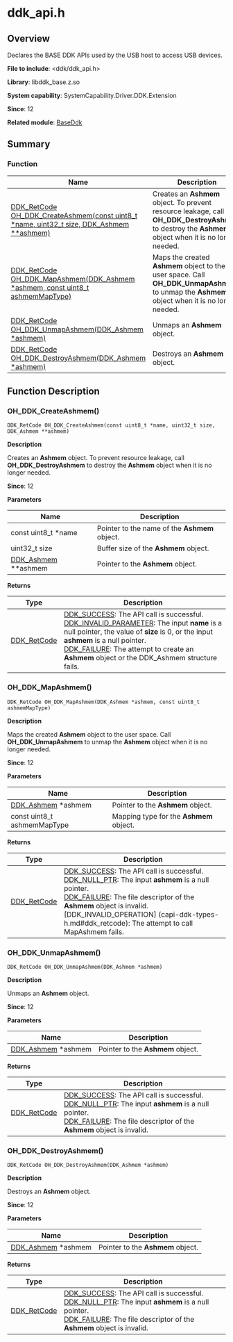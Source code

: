 # ddk_api.h

## Overview

Declares the BASE DDK APIs used by the USB host to access USB devices.

**File to include**: <ddk/ddk_api.h>

**Library**: libddk_base.z.so

**System capability**: SystemCapability.Driver.DDK.Extension

**Since**: 12

**Related module**: [BaseDdk](capi-baseddk.md)

## Summary

### Function

| Name| Description|
| -- | -- |
| [DDK_RetCode OH_DDK_CreateAshmem(const uint8_t *name, uint32_t size, DDK_Ashmem **ashmem)](#oh_ddk_createashmem) | Creates an **Ashmem** object. To prevent resource leakage, call **OH_DDK_DestroyAshmem** to destroy the **Ashmem** object when it is no longer needed.|
| [DDK_RetCode OH_DDK_MapAshmem(DDK_Ashmem *ashmem, const uint8_t ashmemMapType)](#oh_ddk_mapashmem) | Maps the created **Ashmem** object to the user space. Call **OH_DDK_UnmapAshmem** to unmap the **Ashmem** object when it is no longer needed.|
| [DDK_RetCode OH_DDK_UnmapAshmem(DDK_Ashmem *ashmem)](#oh_ddk_unmapashmem) | Unmaps an **Ashmem** object.|
| [DDK_RetCode OH_DDK_DestroyAshmem(DDK_Ashmem *ashmem)](#oh_ddk_destroyashmem) | Destroys an **Ashmem** object.|

## Function Description

### OH_DDK_CreateAshmem()

```
DDK_RetCode OH_DDK_CreateAshmem(const uint8_t *name, uint32_t size, DDK_Ashmem **ashmem)
```

**Description**

Creates an **Ashmem** object. To prevent resource leakage, call **OH_DDK_DestroyAshmem** to destroy the **Ashmem** object when it is no longer needed.

**Since**: 12


**Parameters**

| Name                                              | Description|
|---------------------------------------------------| -- |
| const uint8_t *name                               | Pointer to the name of the **Ashmem** object.|
| uint32_t size                                     | Buffer size of the **Ashmem** object.|
| [DDK_Ashmem](capi-baseddk-ddk-ashmem.md) **ashmem | Pointer to the **Ashmem** object.|

**Returns**

| Type| Description|
| -- | -- |
| [DDK_RetCode](capi-ddk-types-h.md#ddk_retcode) | [DDK_SUCCESS](capi-ddk-types-h.md#ddk_retcode): The API call is successful.<br>         [DDK_INVALID_PARAMETER](capi-ddk-types-h.md#ddk_retcode): The input **name** is a null pointer, the value of **size** is 0, or the input **ashmem** is a null pointer.<br>         [DDK_FAILURE](capi-ddk-types-h.md#ddk_retcode): The attempt to create an **Ashmem** object or the DDK_Ashmem structure fails.|

### OH_DDK_MapAshmem()

```
DDK_RetCode OH_DDK_MapAshmem(DDK_Ashmem *ashmem, const uint8_t ashmemMapType)
```

**Description**

Maps the created **Ashmem** object to the user space. Call **OH_DDK_UnmapAshmem** to unmap the **Ashmem** object when it is no longer needed.

**Since**: 12


**Parameters**

| Name                                             | Description|
|--------------------------------------------------| -- |
| [DDK_Ashmem](capi-baseddk-ddk-ashmem.md) *ashmem | Pointer to the **Ashmem** object.|
| const uint8_t ashmemMapType                      | Mapping type for the **Ashmem** object.|

**Returns**

| Type| Description|
| -- | -- |
| [DDK_RetCode](capi-ddk-types-h.md#ddk_retcode) | [DDK_SUCCESS](capi-ddk-types-h.md#ddk_retcode): The API call is successful.<br>         [DDK_NULL_PTR](capi-ddk-types-h.md#ddk_retcode): The input **ashmem** is a null pointer.<br>         [DDK_FAILURE](capi-ddk-types-h.md#ddk_retcode): The file descriptor of the **Ashmem** object is invalid.<br>         [DDK_INVALID_OPERATION] (capi-ddk-types-h.md#ddk_retcode): The attempt to call MapAshmem fails.|

### OH_DDK_UnmapAshmem()

```
DDK_RetCode OH_DDK_UnmapAshmem(DDK_Ashmem *ashmem)
```

**Description**

Unmaps an **Ashmem** object.

**Since**: 12


**Parameters**

| Name                                             | Description|
|--------------------------------------------------| -- |
| [DDK_Ashmem](capi-baseddk-ddk-ashmem.md) *ashmem | Pointer to the **Ashmem** object.|

**Returns**

| Type| Description|
| -- | -- |
| [DDK_RetCode](capi-ddk-types-h.md#ddk_retcode) | [DDK_SUCCESS](capi-ddk-types-h.md#ddk_retcode): The API call is successful.<br>         [DDK_NULL_PTR](capi-ddk-types-h.md#ddk_retcode): The input **ashmem** is a null pointer.<br>         [DDK_FAILURE](capi-ddk-types-h.md#ddk_retcode): The file descriptor of the **Ashmem** object is invalid.|

### OH_DDK_DestroyAshmem()

```
DDK_RetCode OH_DDK_DestroyAshmem(DDK_Ashmem *ashmem)
```

**Description**

Destroys an **Ashmem** object.

**Since**: 12


**Parameters**

| Name                                             | Description|
|--------------------------------------------------| -- |
| [DDK_Ashmem](capi-baseddk-ddk-ashmem.md) *ashmem | Pointer to the **Ashmem** object.|

**Returns**

| Type| Description|
| -- | -- |
| [DDK_RetCode](capi-ddk-types-h.md#ddk_retcode) | [DDK_SUCCESS](capi-ddk-types-h.md#ddk_retcode): The API call is successful.<br>         [DDK_NULL_PTR](capi-ddk-types-h.md#ddk_retcode): The input **ashmem** is a null pointer.<br>         [DDK_FAILURE](capi-ddk-types-h.md#ddk_retcode): The file descriptor of the **Ashmem** object is invalid.|
